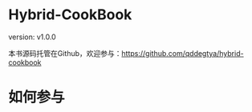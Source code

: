 Hybrid-CookBook
===============

version: v1.0.0

本书源码托管在Github，欢迎参与：https://github.com/qddegtya/hybrid-cookbook



如何参与
=======





